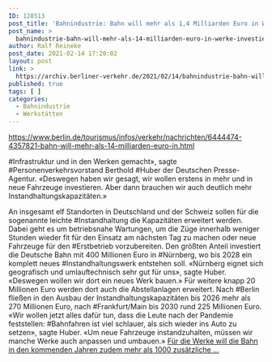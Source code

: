 ```yaml
---
ID: 128513
post_title: 'Bahnindustrie: Bahn will mehr als 1,4 Milliarden Euro in Werke investieren, aus Berlin.de'
post_name: >
  bahnindustrie-bahn-will-mehr-als-14-milliarden-euro-in-werke-investieren-aus-berlin-de
author: Ralf Reineke
post_date: 2021-02-14 17:20:02
layout: post
link: >
  https://archiv.berliner-verkehr.de/2021/02/14/bahnindustrie-bahn-will-mehr-als-14-milliarden-euro-in-werke-investieren-aus-berlin-de/
published: true
tags: [ ]
categories:
  - Bahnindustrie
  - Werkstätten
---
```

https://www.berlin.de/tourismus/infos/verkehr/nachrichten/6444474-4357821-bahn-will-mehr-als-14-milliarden-euro-in.html

#Infrastruktur und in den Werken gemacht», sagte #Personenverkehrsvorstand Berthold #Huber der Deutschen Presse-Agentur. «Deswegen haben wir gesagt, wir wollen erstens in mehr und in neue Fahrzeuge investieren. Aber dann brauchen wir auch deutlich mehr Instandhaltungskapazitäten.»

An insgesamt elf Standorten in Deutschland und der Schweiz sollen für die sogenannte leichte #Instandhaltung die Kapazitäten erweitert werden. Dabei geht es um betriebsnahe Wartungen, um die Züge innerhalb weniger Stunden wieder fit für den Einsatz am nächsten Tag zu machen oder neue Fahrzeuge für den #Erstbetrieb vorzubereiten.
Den größten Anteil investiert die Deutsche Bahn mit 400 Millionen Euro in #Nürnberg, wo bis 2028 ein komplett neues #Instandhaltungswerk entstehen soll. «Nürnberg eignet sich geografisch und umlauftechnisch sehr gut für uns», sagte Huber. «Deswegen wollen wir dort ein neues Werk bauen.» Für weitere knapp 20 Millionen Euro werden dort auch die Abstellanlagen erweitert.
Nach #Berlin fließen in den Ausbau der Instandhaltungskapazitäten bis 2026 mehr als 270 Millionen Euro, nach #Frankfurt/Main bis 2030 rund 225 Millionen Euro. «Wir wollen jetzt alles dafür tun, dass die Leute nach der Pandemie feststellen: #Bahnfahren ist viel schlauer, als sich wieder ins Auto zu setzen», sagte Huber. «Um neue Fahrzeuge instandzuhalten, müssen wir manche Werke auch anpassen und umbauen.» <a href="https://www.berlin.de/tourismus/infos/verkehr/nachrichten/6444474-4357821-bahn-will-mehr-als-14-milliarden-euro-in.html">Für die Werke will die Bahn in den kommenden Jahren zudem mehr als 1000 zusätzliche ...</a>